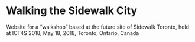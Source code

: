 # Walking the Sidewalk City

Website for a “walkshop” based at the future site of Sidewalk Toronto, held at ICT4S 2018, May 18, 2018, Toronto, Ontario, Canada
